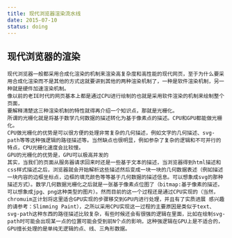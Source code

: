 ```yaml
---
title: 现代浏览器渲染流水线
date: 2015-07-10
status: doing
---
```


## 现代浏览器的渲染
    现代浏览器一般都采用合成化渲染的机制来渲染高复杂度和高性能的现代网页，至于为什么要采用合成化渲染而不是其他的方式这就要讲到其他的两种渲染机制了，一种是软件渲染机制，另一种就是硬件加速渲染机制。 
    像以前的老IE时代的网页基本上都是通过CPU进行绘制的也就是采用软件渲染的机制来绘制整个页面，
    要解释清楚这三种渲染机制的特性就得再介绍一个知识点，那就是光栅化。 
    所谓的光栅化就是将基于数学几何数据的描述转化为基于像素点的描述。CPU和GPU都能做光栅化。
    CPU做光栅化的优势是可以很方便的处理非常复杂的几何描述，例如文字的几何描述、svg-path等等这种强逻辑的路径描述等。当然缺点也很明显，例如参杂了复杂的逻辑和不可并行的特点，CPU光栅化速度会比较慢。
    GPU的光栅化的优势是，GPU可以极高并发的
    其实，当我们的页面从服务器请求回来时还是一些基于文本的描述，当浏览器得到html描述和css样式描述之后，浏览器就会开始解析这些描述然后变成一块一块的几何数据表述（例如描述一块内容的边框坐标点，边框的填充颜色等等基于几何数据的描述信息。可以想象成svg的那种描述方式）。数学几何数据光栅化之后就是一张基于像素点位图了（bitmap:基于像素的描述，可以想象成jpg、png这种类型的图片）。然而目前的这一个过程还是通过CPU实现的（当然，chromuim正计划将这里适合GPU实现的步骤移交到GPU内进行处理，并且有了实质进展 感兴趣的请参考：Slimming Paint），之所以采用CPU实现这一过程的主要原因是类似于text、svg-path这种东西的路径描述比较复杂，有些时候还会有很强的逻辑在里面，比如在绘制svg-path时可能会出现某一点的位置可能会受到前N个点的影响，这种强逻辑在GPU上是不适合的，GPU擅长处理的是单纯无逻辑的点、线、三角形数据。
